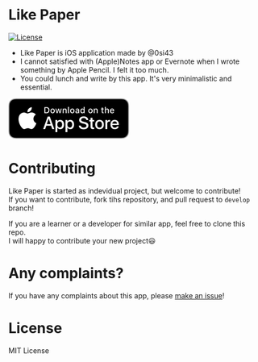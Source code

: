 # Like Paper
[![License](https://img.shields.io/github/license/0si43/LikePaper)](https://github.com/0si43/LikePaper/blob/master/LICENSE.md)

- Like Paper is iOS application made by @0si43  
- I cannot satisfied with (Apple)Notes app or Evernote when I wrote something by Apple Pencil. I felt it too much. 
- You could lunch and write by this app. It's very minimalistic and essential.

[![Download_on_the_App_Store_Badge](./docs/Download_on_the_App_Store_Badge.svg)](https://apps.apple.com/jp/app/like-a-paper/id1511690088#?platform=ipad)

# Contributing
Like Paper is started as indevidual project, but welcome to contribute!  
If you want to contribute, fork tihs repository, and pull request to `develop` branch!

If you are a learner or a developer for similar app, feel free to clone this repo.  
I will happy to contribute your new project😃

# Any complaints?
If you have any complaints about this app, please [make an issue](https://github.com/0si43/LikePaper/issues/new)!  

# License
MIT License  
